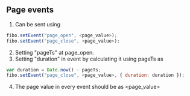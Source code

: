 ## Page events
1. Can be sent using 
```javascript
fibo.setEvent("page_open", <page_value>);
fibo.setEvent("page_close", <page_value>);
``` 
2. Setting "pageTs" at page_open.
3. Setting "duration" in event by calculating it using pageTs as
```javascript
var duration = Date.now() - pageTs;
fibo.setEvent("page_close", <page_value>, { duration: duration });
```
4. The page value in every event should be as <page_value>